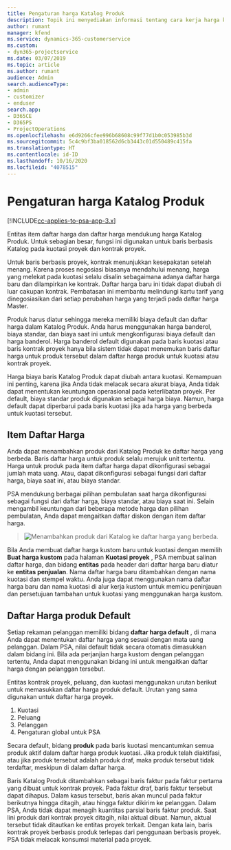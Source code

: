 ```yaml
---
title: Pengaturan harga Katalog Produk
description: Topik ini menyediakan informasi tentang cara kerja harga katalog produk di Dynamics 365 Project Service Automation (PSA).
author: rumant
manager: kfend
ms.service: dynamics-365-customerservice
ms.custom:
- dyn365-projectservice
ms.date: 03/07/2019
ms.topic: article
ms.author: rumant
audience: Admin
search.audienceType:
- admin
- customizer
- enduser
search.app:
- D365CE
- D365PS
- ProjectOperations
ms.openlocfilehash: e6d9266cfee996b68608c99f77d1b0c053985b3d
ms.sourcegitcommit: 5c4c9bf3ba018562d6cb3443c01d550489c415fa
ms.translationtype: HT
ms.contentlocale: id-ID
ms.lasthandoff: 10/16/2020
ms.locfileid: "4078515"
---
```

# <a name="product-catalog-pricing"></a>Pengaturan harga Katalog Produk 

[!INCLUDE[cc-applies-to-psa-app-3.x](../includes/cc-applies-to-psa-app-3x.md)]


Entitas item daftar harga dan daftar harga mendukung harga Katalog Produk. Untuk sebagian besar, fungsi ini digunakan untuk baris berbasis Katalog pada kuotasi proyek dan kontrak proyek.

Untuk baris berbasis proyek, kontrak menunjukkan kesepakatan setelah menang. Karena proses negosiasi biasanya mendahului menang, harga yang melekat pada kuotasi selalu disalin sebagaimana adanya daftar harga baru dan dilampirkan ke kontrak. Daftar harga baru ini tidak dapat diubah di luar cakupan kontrak. Pembatasan ini membantu melindungi kartu tarif yang dinegosiasikan dari setiap perubahan harga yang terjadi pada daftar harga Master.

Produk harus diatur sehingga mereka memiliki biaya default dan daftar harga dalam Katalog Produk. Anda harus menggunakan harga banderol, biaya standar, dan biaya saat ini untuk mengkonfigurasi biaya default dan harga banderol. Harga banderol default digunakan pada baris kuotasi atau baris kontrak proyek hanya bila sistem tidak dapat menemukan baris daftar harga untuk produk tersebut dalam daftar harga produk untuk kuotasi atau kontrak proyek.

Harga biaya baris Katalog Produk dapat diubah antara kuotasi. Kemampuan ini penting, karena jika Anda tidak melacak secara akurat biaya, Anda tidak dapat menentukan keuntungan operasional pada keterlibatan proyek. Per default, biaya standar produk digunakan sebagai harga biaya. Namun, harga default dapat diperbarui pada baris kuotasi jika ada harga yang berbeda untuk kuotasi tersebut.

## <a name="price-list-items"></a>Item Daftar Harga

Anda dapat menambahkan produk dari Katalog Produk ke daftar harga yang berbeda. Baris daftar harga untuk produk selalu merujuk unit tertentu. Harga untuk produk pada item daftar harga dapat dikonfigurasi sebagai jumlah mata uang. Atau, dapat dikonfigurasi sebagai fungsi dari daftar harga, biaya saat ini, atau biaya standar.

PSA mendukung berbagai pilihan pembulatan saat harga dikonfigurasi sebagai fungsi dari daftar harga, biaya standar, atau biaya saat ini. Selain mengambil keuntungan dari beberapa metode harga dan pilihan pembulatan, Anda dapat mengaitkan daftar diskon dengan item daftar harga. 

> ![Menambahkan produk dari Katalog ke daftar harga yang berbeda.](media/basic-guide-16.png)

Bila Anda membuat daftar harga kustom baru untuk kuotasi dengan memilih **Buat harga kustom** pada halaman **Kuotasi proyek** , PSA membuat salinan daftar harga, dan bidang **entitas** pada header dari daftar harga baru diatur ke **entitas penjualan**. Nama daftar harga baru ditambahkan dengan nama kuotasi dan stempel waktu. Anda juga dapat menggunakan nama daftar harga baru dan nama kuotasi di alur kerja kustom untuk memicu peninjauan dan persetujuan tambahan untuk kuotasi yang menggunakan harga kustom.

 
## <a name="default-product-price-list"></a>Daftar Harga produk Default
Setiap rekaman pelanggan memiliki bidang **daftar harga default** , di mana Anda dapat menentukan daftar harga yang sesuai dengan mata uang pelanggan. Dalam PSA, nilai default tidak secara otomatis dimasukkan dalam bidang ini. Bila ada perjanjian harga kustom dengan pelanggan tertentu, Anda dapat menggunakan bidang ini untuk mengaitkan daftar harga dengan pelanggan tersebut.

Entitas kontrak proyek, peluang, dan kuotasi menggunakan urutan berikut untuk memasukkan daftar harga produk default. Urutan yang sama digunakan untuk daftar harga proyek.

1.  Kuotasi
2.  Peluang
3.  Pelanggan
4.  Pengaturan global untuk PSA

Secara default, bidang **produk** pada baris kuotasi mencantumkan semua produk aktif dalam daftar harga produk kuotasi. Jika produk telah diaktifasi, atau jika produk tersebut adalah produk draf, maka produk tersebut tidak terdaftar, meskipun di dalam daftar harga. 

Baris Katalog Produk ditambahkan sebagai baris faktur pada faktur pertama yang dibuat untuk kontrak proyek. Pada faktur draf, baris faktur tersebut dapat dihapus. Dalam kasus tersebut, baris akan muncul pada faktur berikutnya hingga ditagih, atau hingga faktur dikirim ke pelanggan. Dalam PSA, Anda tidak dapat menagih kuantitas parsial baris faktur produk. Saat lini produk dari kontrak proyek ditagih, nilai aktual dibuat. Namun, aktual tersebut tidak ditautkan ke entitas proyek terkait. Dengan kata lain, baris kontrak proyek berbasis produk terlepas dari penggunaan berbasis proyek. PSA tidak melacak konsumsi material pada proyek.
